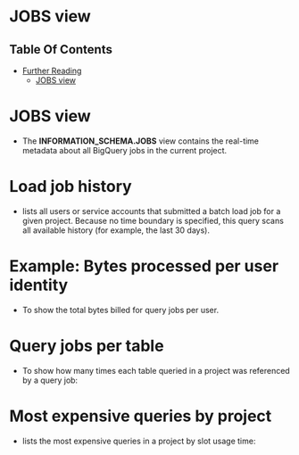 # JOBS view

## Table Of Contents
- [Further Reading]()
  - [JOBS view](https://cloud.google.com/bigquery/docs/information-schema-jobs)

# JOBS view
* The __INFORMATION_SCHEMA.JOBS__ view contains the real-time metadata about all BigQuery jobs in the current project.

# Load job history
* lists all users or service accounts that submitted a batch load job for a given project. Because no time boundary is specified, this query scans all available history (for example, the last 30 days).

# Example: Bytes processed per user identity
* To show  the total bytes billed for query jobs per user.

# Query jobs per table
* To show how many times each table queried in a project was referenced by a query job:

# Most expensive queries by project
* lists the most expensive queries in a project by slot usage time: